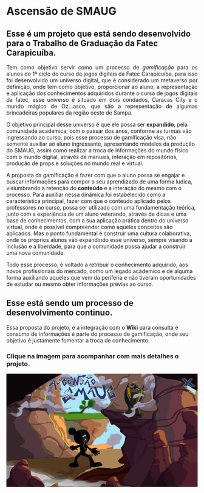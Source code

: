 # Ascensão de SMAUG
## Esse é um projeto que está sendo desenvolvido para o <b>Trabalho de Graduação</b> da Fatec Carapicuíba.

<p align="justify">Tem como objetivo servir como um processo de <em>gamificação</em> para os alunos do 1º ciclo do curso de jogos digitais da Fatec Carapicuíba, para isso foi desenvolvido um universo digital, que é considerado um metaverso por definição, onde tem como objetivo, proporcionar ao aluno, a representação e aplicação dos conhecimentos adquiridos durante o curso de jogos digitais da fatec, esse universo é situado em dois condados, Caracas City e o mundo mágico de Oz...asco, que são a representação de algumas brincadeiras populares da região oeste de Sampa. 
 
  O objetivo principal desse universo é que ele possa ser <b>expandido</b>, pela comunidade academica, com o passar dos anos, conforme as turmas vão ingressando ao curso, pois esse processo de gamificação visa, não somente auxiliar ao aluno ingressante, apresentando modelos da produção do SMAUG, assim como realizar a troca de informações do mundo físico com o mundo digital, através de manuais, interação em repositórios, produção de props e soluções no mundo real e virtual. 

  A proposta da gamificação é fazer com que o aluno possa se engajar e buscar informações para compor o seu aprendizado de uma forma ludica, vislumbrando a retenção do <b>conteúdo</b> e a interação do mesmo com o processo. Para auxiliar nessa dinâmica foi estabelecido como a caracteristica principal, fazer com que o conteúdo aplicado pelos professores no curso, possa ser utilizado com uma fundamentação teórica, junto com a experiência de um aluno veterando, através de dicas e uma base de conhecimentos, com a sua aplicação prática dentro do universo virtual, onde é possível compreender como aqueles conceitos são aplicados.
Mas o ponto fundamental é construir uma cultura colaborativa, onde os próprios alunos vão expandindo esse universo, sempre visando a inclusão e a liberdade, para que a comunidade possa ajudar a construir uma nova comunidade. 

  Todo esse processo, é voltado a retribuir o conhecimento adquirido, aos novos profissionais do mercado, como um legado academico e de alguma forma auxiliando aqueles que vem da periferia e não tiveram oportunidades de estudar ou mesmo obter informações prévias ao curso. 

## Esse está sendo um processo de desenvolvimento continuo. 
Essa proposta do projeto, e a integração com o <b>Wiki</b> para consulta e consumo de informações é parte do processo de gamificação, onde seu objetivo é justamente fomentar a troca de conhecimento. 

### Clique na imagem para acompanhar com mais detalhes o projeto.
  
<body><article id="1cc061b7-ddcd-4ac3-b02e-1db2e2a2691a" class="page sans"><a href="https://github.com/leafar3103/Projetos/wiki/Ascens%C3%A3o-de-Smaug"><header><img class="page-cover-image" src="Concept%20Art%20553a747a98204657864baebdd9188a72/Capa_Etapa_Final.jpg" style="object-position:center 0%"/></a>
